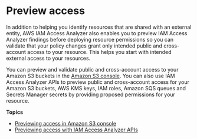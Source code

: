 # Preview access<a name="access-analyzer-access-preview"></a>

In addition to helping you identify resources that are shared with an external entity, AWS IAM Access Analyzer also enables you to preview IAM Access Analyzer findings before deploying resource permissions so you can validate that your policy changes grant only intended public and cross\-account access to your resource\. This helps you start with intended external access to your resources\.

You can preview and validate public and cross\-account access to your Amazon S3 buckets in the [Amazon S3 console](https://aws.amazon.com/s3/)\. You can also use IAM Access Analyzer APIs to preview public and cross\-account access for your Amazon S3 buckets, AWS KMS keys, IAM roles, Amazon SQS queues and Secrets Manager secrets by providing proposed permissions for your resource\.

**Topics**
+ [Previewing access in Amazon S3 console](access-analyzer-preview-access-s3-console.md)
+ [Previewing access with IAM Access Analyzer APIs](access-analyzer-preview-access-apis.md)